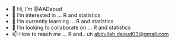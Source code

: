 - 👋 Hi, I’m @AADaoud
- 👀 I’m interested in ... R and statistics
- 🌱 I’m currently learning ... R and statistics
- 💞️ I’m looking to collaborate on ... R and statistics
- 📫 How to reach me ... R and.. uh abdullah.daoud03@gmail.com

<!---
AADaoud/AADaoud is a ✨ special ✨ repository because its `README.md` (this file) appears on your GitHub profile.
You can click the Preview link to take a look at your changes.
--->
